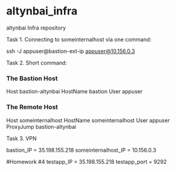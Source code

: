 # altynbai_infra
altynbai Infra repository

Task 1. Connecting to someinternalhost via one command:

ssh -J appuser@bastion-ext-ip appuser@10.156.0.3

Task 2. Short command:

### The Bastion Host
Host bastion-altynbai
  HostName bastion
  User appuser
### The Remote Host
Host someinternalhost
  HostName someinternalhost
  User appuser
  ProxyJump bastion-altynbai

Task 3. VPN

bastion_IP = 35.198.155.218
someinternalhost_IP = 10.156.0.3

#Homework #4
testapp_IP = 35.198.155.218
testapp_port = 9292
